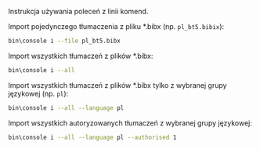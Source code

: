 Instrukcja używania poleceń z linii komend.

Import pojedynczego tłumaczenia z pliku *.bibx (np. `pl_bt5.bibix`):

```bash
bin\console i --file pl_bt5.bibx
```

Import wszystkich tłumaczeń z plików *.bibx:

```bash
bin\console i --all
```

Import wszystkich tłumaczeń z plików *.bibx tylko z wybranej grupy językowej (np. `pl`):

```bash
bin\console i --all --language pl
```

Import wszystkich autoryzowanych tłumaczeń z wybranej grupy językowej:

```bash
bin\console i --all --language pl --authorised 1
```
